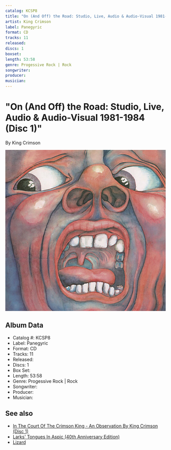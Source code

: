 ```yaml
---
catalog: KCSP8
title: "On (And Off) the Road: Studio, Live, Audio & Audio-Visual 1981-1984 (Disc 1)"
artist: King Crimson
label: Panegyric
format: CD
tracks: 11
released: 
discs: 1
boxset: 
length: 53:58
genre: Progessive Rock | Rock
songwriter: 
producer: 
musician: 
---
```


# "On (And Off) the Road: Studio, Live, Audio & Audio-Visual 1981-1984 (Disc 1)"

By King Crimson

![](../../assets/cdcovers/King_Crimson-On_And_Off_the_Road-_Studio__Live__Audio_and_Audio-Visual_1981-1984.png)

## Album Data

- Catalog #: KCSP8
- Label: Panegyric
- Format: CD
- Tracks: 11
- Released: 
- Discs: 1
- Box Set: 
- Length: 53:58
- Genre: Progessive Rock | Rock
- Songwriter: 
- Producer: 
- Musician: 


## See also

- [In The Court Of The Crimson King - An Observation By King Crimson (Disc 1)](In_The_Court_Of_The_Crimson_King_-_An_Observation_By_King_Crimson_Disc_1.md)
- [Larks' Tongues In Aspic (40th Anniversary Edition)](Larks_Tongues_In_Aspic_40th_Anniversary_Edition.md)
- [Lizard](Lizard.md)
